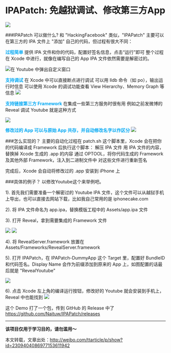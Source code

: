 # IPAPatch: 免越狱调试、修改第三方App
<image src="http://epo.alicdn.com/image/44apipdgitp0.jpg"/>

###IPAPatch 可以做什么?
和 "HackingFacebook" 类似，"IPAPatch" 主要可以在第三方的 IPA 文件上 "添加" 自己的代码，但过程有很大不同：

<font color="#03A9F4">**过程简单**</font>
提供 IPA 文件和你的代码，配置好签名信息，点击“运行”即可
整个过程在 Xcode 中进行，就像在编写自己的 App
IPA 文件依然需要是解密过的。

![在 Youtube 中弹出自定义窗口](http://epo.alicdn.com/image/d7fbfdmr8m4.jpg)

<font color="#03A9F4">**支持调试**</font>
在 Xcode 中可以直接断点进行调试
可以用 lldb 命令（如 po），输出运行时信息
可以使用 Xcode 的调试功能查看 View Hierarchy、Memory Graph 等信息
<image src="http://epo.alicdn.com/image/44apirqm8360.jpg"/>


<font color="#03A9F4">**支持链接第三方 Framework**</font>
在集成一些第三方服务时很有用
例如之前发微博的 Reveal 调试 Youtube 就是这种方式

<image src="http://epo.alicdn.com/image/44apit7rmio0.jpg"/>

<font color="#03A9F4">**修改过的 App 可以与原始 App 共存，并自动修改名字以作区分**</font>
<image src="http://epo.alicdn.com/image/44apiuk9hmh0.jpg"/>

###怎么实现的？
主要的自动化过程在 patch.sh 这个脚本里，Xcode 会在把你的代码编译成 Framework 后执行这个脚本：
解压 IPA 文件
用 IPA 文件的内容，替换掉 Xcode 生成的 .app 的内容
通过 OPTOOL，将你代码生成的 Framework 及其他外部 Framework，注入到二进制文件中
对这些文件进行重新签名 

完成后，Xcode 会自动将修改过的 .app 安装到 iPhone 上

###具体的例子？
以修改Youtube这个来举例吧。

1). 首先我们需要准备一个解密过的 Youtube IPA 文件，这个文件可以从越狱手机上导出，也可以直接去网站下载，比如我自己常用的是 iphonecake.com

2). 将 IPA 文件命名为 app.ipa，替换模版工程中的 Assets/app.ipa 文件

3). 打开 Reveal，拿到需要集成的 Framework 文件 

<image src="http://epo.alicdn.com/image/44apj0chjau0.jpg"/>
<image src="http://epo.alicdn.com/image/44apj15k2rh0.jpg"/>

4). 将 RevealServer.framework 放置在 Assets/Frameworks/RevealServer.framework

5). 打开 IPAPatch，在 IPAPatch-DummyApp 这个 Target 里，配置好 BundleID 和代码签名。Display Name 会作为前缀添加到原来的 App 上，如图配置的话最后就是 "RevealYoutube" 

<image src="http://epo.alicdn.com/image/44apj1ulga90.jpg"/>

6). 点击 Xcode 左上角的编译运行按钮，修改好的 Youtube 就会安装到手机上，Reveal 中也能找到 
<image src="http://epo.alicdn.com/image/44apj2nhee20.jpg"/>

这个 Demo 打了一个包，传到 GitHub 的 Release 中了
https://github.com/Naituw/IPAPatch/releases

---
**该项目仅用于学习目的，请勿滥用～**

本文转载，文章出处：http://weibo.com/ttarticle/p/show?id=2309404086977153611942 

